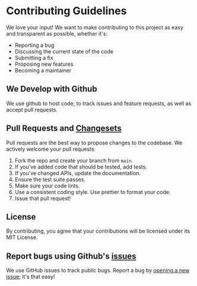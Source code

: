 # Contributing Guidelines

We love your input! We want to make contributing to this project as easy and transparent as possible, whether it's:

- Reporting a bug
- Discussing the current state of the code
- Submitting a fix
- Proposing new features
- Becoming a maintainer

## We Develop with Github

We use github to host code, to track issues and feature requests, as well as accept pull requests.

## Pull Requests and [Changesets](https://github.com/changesets/changesets)

Pull requests are the best way to propose changes to the codebase. We actively welcome your pull requests:

1. Fork the repo and create your branch from `main`.
2. If you've added code that should be tested, add tests.
3. If you've changed APIs, update the documentation.
4. Ensure the test suite passes.
5. Make sure your code lints.
6. Use a consistent coding style. Use prettier to format your code.
7. Issue that pull request!

## License

By contributing, you agree that your contributions will be licensed under its MIT License.

## Report bugs using Github's [issues](../../../issues)

We use GitHub issues to track public bugs. Report a bug by [opening a new issue](../../../issues/new/choose); it's that easy!
